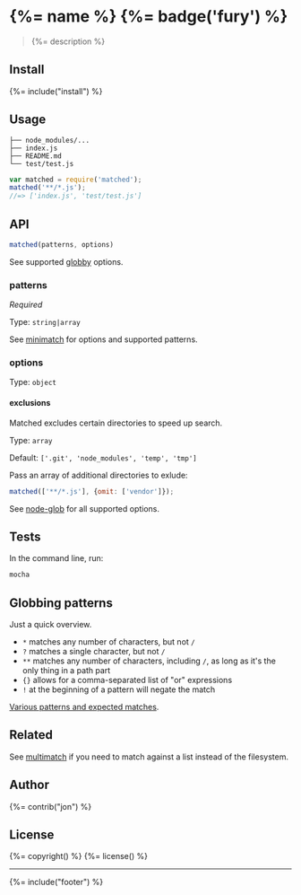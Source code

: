 # {%= name %} {%= badge('fury') %}

> {%= description %}


## Install
{%= include("install") %}


## Usage

```
├── node_modules/...
├── index.js
├── README.md
└── test/test.js
```

```js
var matched = require('matched');
matched('**/*.js');
//=> ['index.js', 'test/test.js']
```

## API

```js
matched(patterns, options)
```

See supported [globby](https//github.com/sindresorhus/globby) options.


### patterns

*Required*

Type: `string|array`

See [minimatch](https://github.com/isaacs/minimatch#usage) for options and supported patterns.

### options

Type: `object`

#### exclusions

Matched excludes certain directories to speed up search.

Type: `array`

Default: `['.git', 'node_modules', 'temp', 'tmp']`

Pass an array of additional directories to exlude:

```js
matched(['**/*.js'], {omit: ['vendor']});
```

See [node-glob](https://github.com/isaacs/node-glob#properties) for all supported options.


## Tests

In the command line, run:

```bash
mocha
```

## Globbing patterns

Just a quick overview.

- `*` matches any number of characters, but not `/`
- `?` matches a single character, but not `/`
- `**` matches any number of characters, including `/`, as long as it's the only thing in a path part
- `{}` allows for a comma-separated list of "or" expressions
- `!` at the beginning of a pattern will negate the match

[Various patterns and expected matches](https://github.com/sindresorhus/multimatch/blob/master/test.js).


## Related

See [multimatch](https://github.com/sindresorhus/multimatch) if you need to match against a list instead of the filesystem.


## Author
{%= contrib("jon") %}

## License
{%= copyright() %}
{%= license() %}

***

{%= include("footer") %}

[globule]: https://github.com/cowboy/node-globule
[multimatch]: https://github.com/sindresorhus/multimatch